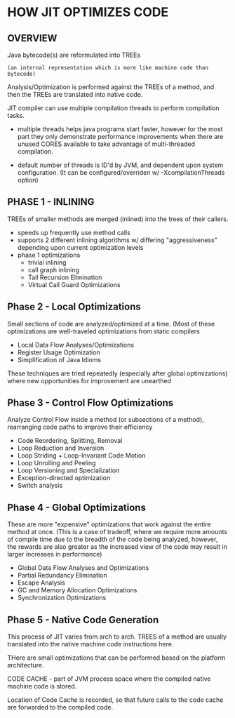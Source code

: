 # HOW JIT OPTIMIZES CODE

## OVERVIEW 

Java bytecode(s) are reformulated into TREEs

    (an internal representation which is more like machine code than bytecode)
    
Analysis/Optimization is performed against the TREEs of a method, and then the TREEs are translated 
into native code. 

JIT compiler can use multiple compilation threads to perform compilation tasks. 
- multiple threads helps java programs start faster, however for the most part they only demonstrate 
performance improvements when there are unused CORES available to take advantage of multi-threaded
compilation.

- default number of threads is ID'd by JVM, and dependent upon system configuration. 
(It can be configured/overriden w/ -XcompilationThreads option)

## PHASE 1 - INLINING

TREEs of smaller methods are merged (inlined) into the trees of their callers. 

- speeds up frequently use method calls
- supports 2 different inlining algorithms w/ differing "aggressiveness" depending upon current 
optimization levels
- phase 1 optimizations
    - trivial inlining
    - call graph inlining
    - Tail Recursion Elimination
    - Virtual Call Guard Optimizations
    
## Phase 2 - Local Optimizations

Small sections of code are analyzed/optimized at a time. 
(Most of these optimizations are well-traveled optimizations from static compilers

- Local Data Flow Analyses/Optimizations
- Register Usage Optimization
- Simplification of Java Idioms

These techniques are tried repeatedly (especially after global optimizations) where new opportunities
for improvement are unearthed

## Phase 3 - Control Flow Optimizations

Analyze Control Flow inside a method (or subsections of a method), rearranging code paths to 
improve their efficiency

- Code Reordering, Splitting, Removal
- Loop Reduction and Inversion
- Loop Striding + Loop-Invariant Code Motion
- Loop Unrolling and Peeling
- Loop Versioning and Specialization
- Exception-directed optimization
- Switch analysis

## Phase 4 - Global Optimizations

These are more "expensive" optimizations that work against the entire method at once. (This is a case of
tradeoff, where we require more amounts of compile time due to the breadth of the code being analyzed, 
however, the rewards are also greater as the increased view of the code may result in larger increases
in performance)

- Global Data Flow Analyses and Optimizations
- Partial Redundancy Elimination
- Escape Analysis
- GC and Memory Allocation Optimizations
- Synchronization Optimizations


## Phase 5 - Native Code Generation

This process of JIT varies from arch to arch. TREES of a method are usually translated into the native 
machine code instructions here. 

THere are small optimizations that can be performed based on the platform architecture. 

CODE CACHE
    - part of JVM process space where the compiled native machine code is stored. 

Location of Code Cache is recorded, so that future calls to the code cache are forwarded to the
compiled code. 


